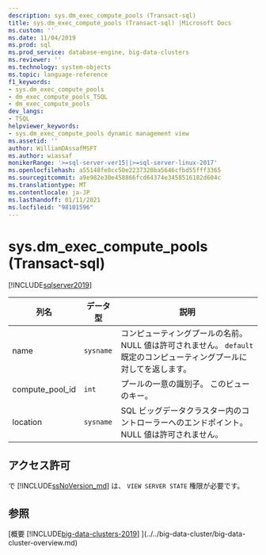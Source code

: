 ```yaml
---
description: sys.dm_exec_compute_pools (Transact-sql)
title: sys.dm_exec_compute_pools (Transact-sql) |Microsoft Docs
ms.custom: ''
ms.date: 11/04/2019
ms.prod: sql
ms.prod_service: database-engine, big-data-clusters
ms.reviewer: ''
ms.technology: system-objects
ms.topic: language-reference
f1_keywords:
- sys.dm_exec_compute_pools
- dm_exec_compute_pools_TSQL
- dm_exec_compute_pools
dev_langs:
- TSQL
helpviewer_keywords:
- sys.dm_exec_compute_pools dynamic management view
ms.assetid: ''
author: WilliamDAssafMSFT
ms.author: wiassaf
monikerRange: '>=sql-server-ver15||>=sql-server-linux-2017'
ms.openlocfilehash: a55148fe8cc50e2237320ba5646cfbd55fff3365
ms.sourcegitcommit: a9e982e30e458866fcd64374e3458516182d604c
ms.translationtype: MT
ms.contentlocale: ja-JP
ms.lasthandoff: 01/11/2021
ms.locfileid: "98101596"
---
```

# <a name="sysdm_exec_compute_pools-transact-sql"></a>sys.dm_exec_compute_pools (Transact-sql)
[!INCLUDE[sqlserver2019](../../includes/applies-to-version/sqlserver2019.md)]

|列名|データ型|説明|  
|-----------------|---------------|-----------------|  
|name|`sysname`|コンピューティングプールの名前。 NULL 値は許可されません。 `default`既定のコンピューティングプールに対してを返します。 |
|compute_pool_id|`int`|プールの一意の識別子。 このビューのキー。|  
|location|`sysname`|SQL ビッグデータクラスター内のコントローラーへのエンドポイント。 NULL 値は許可されません。 |

## <a name="permissions"></a>アクセス許可

で [!INCLUDE[ssNoVersion_md](../../includes/ssnoversion-md.md)] は、 `VIEW SERVER STATE` 権限が必要です。

## <a name="see-also"></a>参照

[概要 [!INCLUDE[big-data-clusters-2019](../../includes/ssbigdataclusters-ss-nover.md)] ](../../big-data-cluster/big-data-cluster-overview.md)
